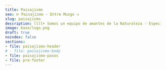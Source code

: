 ```yaml
---
title: Paisajismo
seo: ᐅ Paisajismo - Entre Musgo ◁
slug: paisajismo
description: llll➤ Somos un equipo de amantes de la Naturaleza ☝ Especializadas en Diseño de Interiores con Proyectos de Paisajismo.
image: base/logo.png
draft: true
noindex: false
sections:
- file: paisajismo-header
# - file: paisajismo-body
- file: paisajismo-pasos
- file: pre-footer
---
```

